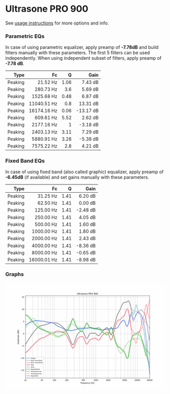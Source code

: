 # Ultrasone PRO 900
See [usage instructions](https://github.com/jaakkopasanen/AutoEq#usage) for more options and info.

### Parametric EQs
In case of using parametric equalizer, apply preamp of **-7.78dB** and build filters manually
with these parameters. The first 5 filters can be used independently.
When using independent subset of filters, apply preamp of **-7.78 dB**.

| Type    | Fc          |    Q | Gain      |
|--------:|------------:|-----:|----------:|
| Peaking | 21.52 Hz    | 1.06 | 7.43 dB   |
| Peaking | 280.73 Hz   | 3.6  | 5.69 dB   |
| Peaking | 1525.68 Hz  | 0.48 | 6.87 dB   |
| Peaking | 11040.51 Hz | 0.8  | 13.31 dB  |
| Peaking | 16174.16 Hz | 0.06 | -13.17 dB |
| Peaking | 609.61 Hz   | 5.52 | 2.62 dB   |
| Peaking | 2177.16 Hz  | 1    | -3.18 dB  |
| Peaking | 2403.13 Hz  | 3.11 | 7.29 dB   |
| Peaking | 5880.91 Hz  | 3.28 | -5.38 dB  |
| Peaking | 7575.22 Hz  | 2.8  | 4.21 dB   |

### Fixed Band EQs
In case of using fixed band (also called graphic) equalizer, apply preamp of **-6.45dB**
(if available) and set gains manually with these parameters.

| Type    | Fc          |    Q | Gain     |
|--------:|------------:|-----:|---------:|
| Peaking | 31.25 Hz    | 1.41 | 6.20 dB  |
| Peaking | 62.50 Hz    | 1.41 | 0.00 dB  |
| Peaking | 125.00 Hz   | 1.41 | -2.48 dB |
| Peaking | 250.00 Hz   | 1.41 | 4.05 dB  |
| Peaking | 500.00 Hz   | 1.41 | 1.60 dB  |
| Peaking | 1000.00 Hz  | 1.41 | 1.80 dB  |
| Peaking | 2000.00 Hz  | 1.41 | 2.43 dB  |
| Peaking | 4000.00 Hz  | 1.41 | -8.36 dB |
| Peaking | 8000.00 Hz  | 1.41 | -0.65 dB |
| Peaking | 16000.01 Hz | 1.41 | -8.98 dB |

### Graphs
![](./Ultrasone%20PRO%20900.png)